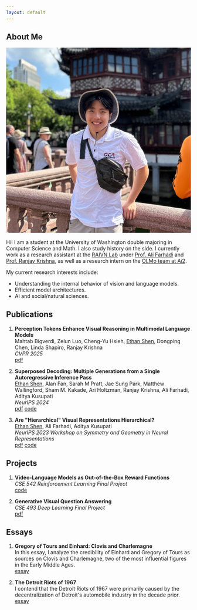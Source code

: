 ```yaml
---
layout: default
---
```


## About Me


<img class="profile-picture" src="me.jpg">

Hi! I am a student at the University of Washington double majoring in Computer Science and Math. I also study history on the side. I currently work as a research assistant at the [RAIVN Lab](https://raivn.cs.washington.edu/) under [Prof. Ali Farhadi](https://homes.cs.washington.edu/~ali/) and [Prof. Ranjay Krishna](https://www.ranjaykrishna.com/index.html), as well as a research intern on the [OLMo team at Ai2](https://allenai.org/olmo).

My current research interests include:
- Understanding the internal behavior of vision and language models.
- Efficient model architectures.
- AI and social/natural sciences.

## Publications

1. **Perception Tokens Enhance Visual Reasoning in Multimodal Language Models**\
Mahtab Bigverdi, Zelun Luo, Cheng‑Yu Hsieh, <u>Ethan Shen</u>, Dongping Chen, Linda Shapiro, Ranjay Krishna\
*CVPR 2025*\
[pdf](https://arxiv.org/abs/2412.03548v1)

2. **Superposed Decoding: Multiple Generations from a Single Autoregressive Inference Pass**\
<u>Ethan Shen</u>, Alan Fan, Sarah M Pratt, Jae Sung Park, Matthew Wallingford, Sham M. Kakade, Ari Holtzman, Ranjay Krishna, Ali Farhadi, Aditya Kusupati\
*NeurIPS 2024*\
[pdf](https://arxiv.org/abs/2405.18400) [code](https://github.com/RAIVNLab/SuperposedDecoding)

3. **Are "Hierarchical" Visual Representations Hierarchical?**\
<u>Ethan Shen</u>, Ali Farhadi, Aditya Kusupati\
*NeurIPS 2023 Workshop on Symmetry and Geometry in Neural Representations*\
[pdf](https://arxiv.org/pdf/2311.05784.pdf) [code](https://github.com/ethanlshen/HierNet)

## Projects
1. **Video-Language Models as Out-of-the-Box Reward Functions**\
*CSE 542 Reinforcement Learning Final Project*\
[code](https://github.com/ethanlshen/vlmrm-video)

2. **Generative Visual Question Answering**\
*CSE 493 Deep Learning Final Project*\
[pdf](https://arxiv.org/pdf/2307.10405.pdf)

## Essays

1. **Gregory of Tours and Einhard: Clovis and Charlemagne**\
In this essay, I analyze the credibility of Einhard and Gregory of Tours as sources on Clovis and Charlemagne, two of the most influential figures in the Early Middle Ages.\
[essay](assets/Einhard.pdf)

2. **The Detroit Riots of 1967**\
I contend that the Detroit Riots of 1967 were primarily caused by the decentralization of Detroit's automobile industry in the decade prior.\
[essay](assets/HI.pdf)